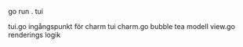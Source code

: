 go run . tui


tui.go ingångspunkt för charm tui
charm.go bubble tea modell
view.go renderings logik
